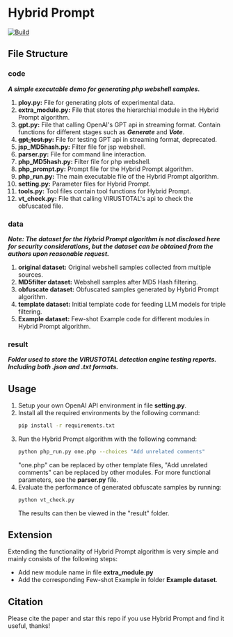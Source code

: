 # Hybrid Prompt

<p>
    <a href="https://www.python.org/">
        <img alt="Build" src="https://img.shields.io/badge/Python-3.7+-1f425f.svg?color=purple">
    </a>
</p>

## File Structure

### code
***A simple executable demo for generating php webshell samples.***

1. **ploy.py:** File for generating plots of experimental data.
2. **extra_module.py:** File that stores the hierarchial module in the Hybrid Prompt algorithm.
3. **gpt.py:** File that calling OpenAI's GPT api in streaming format. Contain functions for different stages such as ***Generate*** and ***Vote***.
4. **~~gpt_test.py~~:** File for testing GPT api in streaming format, deprecated.
5. **jsp_MD5hash.py:** Filter file for jsp webshell.
6. **parser.py:** File for command line interaction.
7. **php_MD5hash.py:** Filter file for php webshell.
8. **php_prompt.py:** Prompt file for the Hybrid Prompt algorithm.
9. **php_run.py:** The main executable file of the Hybrid Prompt algorithm.
10. **setting.py:** Parameter files for Hybrid Prompt.
11. **tools.py:** Tool files contain tool functions for Hybrid Prompt.
12. **vt_check.py:** File that calling VIRUSTOTAL's api to check the obfuscated file.

### data
***Note: The dataset for the Hybrid Prompt algorithm is not disclosed here for security considerations, but the dataset can be obtained from the authors upon reasonable request.***

1. **original dataset:** Original webshell samples collected from multiple sources.
2. **MD5filter dataset:** Webshell samples after MD5 Hash filtering.
3. **obfuscate dataset:** Obfuscated samples generated by Hybrid Prompt algorithm.
4. **template dataset:** Initial template code for feeding LLM models for triple filtering.
5. **Example dataset:** Few-shot Example code for different modules in Hybrid Prompt algorithm.



### result
***Folder used to store the VIRUSTOTAL detection engine testing reports. Including both .json and .txt formats.***

## Usage
1. Setup your own OpenAI API environment in file **setting.py**.
2. Install all the required environments by the following command:
   ```bash
   pip install -r requirements.txt
   ```
3. Run the Hybrid Prompt algorithm with the following command:
   ```bash
   python php_run.py one.php --choices "Add unrelated comments"
   ```
   "one.php" can be replaced by other template files, "Add unrelated comments" can be replaced by other modules. For more functional parameters, see the **parser.py** file.
4. Evaluate the performance of generated obfuscate samples by running:
   ```bash
   python vt_check.py
   ```
   The results can then be viewed in the "result" folder.

## Extension
Extending the functionality of Hybrid Prompt algorithm is very simple and mainly consists of the following steps:
* Add new module name in file **extra_module.py**
* Add the corresponding Few-shot Example in folder **Example dataset**.
  
## Citation
Please cite the paper and star this repo if you use Hybrid Prompt and find it useful, thanks!

```bibtex
```
